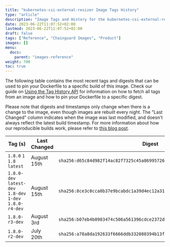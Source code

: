 ```yaml
---
title: "kubernetes-csi-external-resizer Image Tags History"
type: "article"
description: "Image Tags and History for the kubernetes-csi-external-resizer Chainguard Image"
date: 2023-06-22T11:07:52+02:00
lastmod: 2023-06-22T11:07:52+02:00
draft: false
tags: ["Reference", "Chainguard Images", "Product"]
images: []
menu:
  docs:
    parent: "images-reference"
weight: 700
toc: true
---
```


The following table contains the most recent tags and digests that can be used to pin your Dockerfile to a specific build of this image. Check our guide on [Using the Tag History API](/chainguard/chainguard-images/using-the-tag-history-api/) for information on how to fetch all tags from an image and how to pin your Dockerfile to a specific digest.

Please note that digests and timestamps only change when there is a change to the image, even though images are rebuilt every night. The "Last Changed" column indicates when the image was last modified, and doesn't always reflect the latest build timestamp. For more information about how our reproducible builds work, please refer to [this blog post](https://www.chainguard.dev/unchained/reproducing-chainguards-reproducible-image-builds).

| Tag (s)                                                    | Last Changed | Digest                                                                    |
|------------------------------------------------------------|--------------|---------------------------------------------------------------------------|
|  `1.8.0` `1` `1.8` `latest`                                | August 15th  | `sha256:d65c84d982f14ac82f7325c45a86995726509b79f190b6ab4dba73aa2a826c3b` |
|  `1.8.0-dev` `latest-dev` `1.8-dev` `1-dev` `1.8.0-r4-dev` | August 15th  | `sha256:8ce3c0cca0b37e9bcabdc1a39d4ec12a31019d3ef1fb56dc0f1966bdbd1edef4` |
|  `1.8.0-r3-dev`                                            | August 3rd   | `sha256:b07eb4b0983474c506a561396cdce2372d0e7aa84087748e0b123652ce018e3b` |
|  `1.8.0-r2-dev`                                            | July 20th    | `sha256:a78a8da192633f6666ddb332080394b13fdb3b92407288d31df5403c6ecfc763` |
